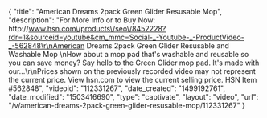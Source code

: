 {
    "title": "American Dreams 2pack Green Glider Resusable Mop",
    "description": "For More Info or to Buy Now: http:\/\/www.hsn.com\/products\/seo\/8452228?rdr=1&sourceid=youtube&cm_mmc=Social-_-Youtube-_-ProductVideo-_-562848\r\nAmerican Dreams 2pack Green Glider Resusable and Washable Mop \nHow about a mop pad that's washable and reusable so you can save money? Say hello to the Green Glider mop pad. It's made with our...\r\nPrices shown on the previously recorded video may not represent the current price.  View hsn.com to view the current selling price. HSN Item #562848",
    "videoid": "112331267",
    "date_created": "1499192761",
    "date_modified": "1503416690",
    "type": "captivate",
    "layout": "video",
    "url": "\/v\/american-dreams-2pack-green-glider-resusable-mop\/112331267"
}